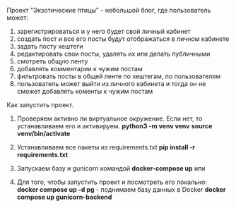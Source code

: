 Проект "Экзотические птицы" - небольшой блог, где пользователь может:
1) зарегистрироваться и у него будет свой личный кабинет
2) создать пост и все его посты будут отображаться в личном кабинете
3) задать посту хештеги 
4) редактировать свои посты, удалять их или делать публичными
5) смотреть общую ленту
6) добавлять комментарии к чужим постам 
7) фильтровать посты в общей ленте по хештегам, по пользователям
8) пользователь может выйти из личного кабинета и тогда он не сможет добавлять коменты к чужим постам


Как запустить проект. 
1. Проверяем активно ли виртуальное окружение.
Если нет, то устанавливаем его и активируем.
**python3 -m venv venv**
**source venv/bin/activate**

2. Устанавливаем все пакеты из requirements.txt
**pip install -r requirements.txt**

3. Запускаем базу и gunicorn командой
**docker-compose up**
или
4. Для того, чтобы запустить проект и посмотреть его локально:
**docker compose up -d pg**  - поднимаем базу данных в Docker
**docker compose up gunicorn-backend**

